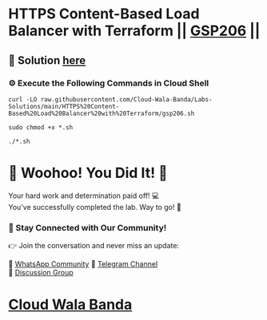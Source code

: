 # HTTPS Content-Based Load Balancer with Terraform || [GSP206](https://www.cloudskillsboost.google/focuses/1206?parent=catalog) ||

## 🔑 Solution [here](https://youtu.be/pI4SVs7pZGg)

### ⚙️ Execute the Following Commands in Cloud Shell

```
curl -LO raw.githubusercontent.com/Cloud-Wala-Banda/Labs-Solutions/main/HTTPS%20Content-Based%20Load%20Balancer%20with%20Terraform/gsp206.sh

sudo chmod +x *.sh

./*.sh
```

# 🎉 Woohoo! You Did It! 🎉

Your hard work and determination paid off! 💻  
You've successfully completed the lab. Way to go! 🚀  

### 💬 Stay Connected with Our Community!

👉 Join the conversation and never miss an update:  

💚 [WhatsApp Community](https://chat.whatsapp.com/ECJ9h8GA3CA1ksaI9m5NrX)  📢 [Telegram Channel](https://t.me/cloudwalabanda)  
👥 [Discussion Group](https://t.me/cloudwalabandachats)  

# [Cloud Wala Banda](https://www.youtube.com/@cloudwalabanda)
